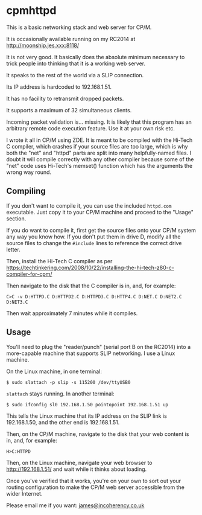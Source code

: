 # cpmhttpd

This is a basic networking stack and web server for CP/M.

It is occasionally available running on my RC2014 at http://moonship.jes.xxx:8118/

It is not very good. It basically does the absolute minimum necessary to trick people into
thinking that it is a working web server.

It speaks to the rest of the world via a SLIP connection.

Its IP address is hardcoded to 192.168.1.51.

It has no facility to retransmit dropped packets.

It supports a maximum of 32 simultaneous clients.

Incoming packet validation is... missing. It is likely that this program has an arbitrary remote code execution feature.
Use it at your own risk etc.

I wrote it all in CP/M using ZDE. It is meant to be compiled with the Hi-Tech C compiler, which crashes
if your source files are too large, which is why both the "net" and "httpd" parts are split
into many helpfully-named files. I doubt it will compile correctly with any other compiler
because some of the "net" code uses Hi-Tech's memset() function which has the arguments the wrong
way round.

## Compiling

If you don't want to compile it, you can use the included `httpd.com` executable. Just copy it to your CP/M machine
and proceed to the "Usage" section.

If you do want to compile it, first get the source files onto your CP/M system any way you know how. If you don't put them in drive D, modify all the source
files to change the `#include` lines to reference the correct drive letter.

Then, install the Hi-Tech C compiler as per https://techtinkering.com/2008/10/22/installing-the-hi-tech-z80-c-compiler-for-cpm/

Then navigate to the disk that the C compiler is in, and, for example:

```
C>C -v D:HTTPD.C D:HTTPD2.C D:HTTPD3.C D:HTTP4.C D:NET.C D:NET2.C D:NET3.C
```

Then wait approximately 7 minutes while it compiles.

## Usage

You'll need to plug the "reader/punch" (serial port B on the RC2014) into a more-capable machine that supports SLIP networking.
I use a Linux machine.

On the Linux machine, in one terminal:

```
$ sudo slattach -p slip -s 115200 /dev/ttyUSB0
```

`slattach` stays running. In another terminal:

```
$ sudo ifconfig sl0 192.168.1.50 pointopoint 192.168.1.51 up
```

This tells the Linux machine that its IP address on the SLIP link is 192.168.1.50, and the other end is 192.168.1.51.

Then, on the CP/M machine, navigate to the disk that your web content is in, and, for example:

```
H>C:HTTPD
```

Then, on the Linux machine, navigate your web browser to http://192.168.1.51/ and wait while it thinks about loading.

Once you've verified that it works, you're on your own to sort out your routing configuration to make the CP/M
web server accessible from the wider Internet.

Please email me if you want: james@incoherency.co.uk
